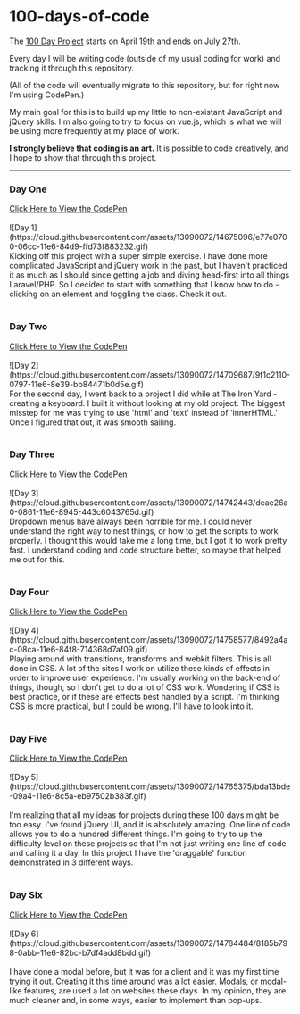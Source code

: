 # 100-days-of-code
The <a href="https://twitter.com/elleluna/status/722483522213023744">100 Day Project</a> starts on April 19th and ends on July 27th.

Every day I will be writing code (outside of my usual coding for work) and tracking it through this repository.

(All of the code will eventually migrate to this repository, but for right now I'm using CodePen.)

My main goal for this is to build up my little to non-existant JavaScript and jQuery skills. 
I'm also going to try to focus on vue.js, which is what we will be using more frequently at my place of work.

<b>I strongly believe that coding is an art.</b> It is possible to code creatively, and I hope to show that through this project.

<hr>

<h3>Day One</h3>
<a href="https://codepen.io/jacklynlee31/pen/ONExBa">Click Here to View the CodePen</a><br><br>
![Day 1](https://cloud.githubusercontent.com/assets/13090072/14675096/e77e0700-06cc-11e6-84d9-ffd73f883232.gif)<br>
Kicking off this project with a super simple exercise. I have done more complicated JavaScript and jQuery work in the past, but I haven't practiced it as much as I should since getting a job and diving head-first into all things Laravel/PHP. So I decided to start with something that I know how to do - clicking on an element and toggling the class. Check it out.
<br><br>
<h3>Day Two</h3>
<a href="http://codepen.io/jacklynlee31/pen/eZKLYM">Click Here to View the CodePen</a><br><br>
![Day 2](https://cloud.githubusercontent.com/assets/13090072/14709687/9f1c2110-0797-11e6-8e39-bb84471b0d5e.gif)<br>
For the second day, I went back to a project I did while at The Iron Yard - creating a keyboard. I built it without looking at my old project. The biggest misstep for me was trying to use 'html' and 'text' instead of 'innerHTML.' Once I figured that out, it was smooth sailing.
<br><br>
<h3>Day Three</h3>
<a href="http://codepen.io/jacklynlee31/pen/aNjZbJ">Click Here to View the CodePen</a><br><br>
![Day 3](https://cloud.githubusercontent.com/assets/13090072/14742443/deae26a0-0861-11e6-8945-443c6043765d.gif)<br>
Dropdown menus have always been horrible for me. I could never understand the right way to nest things, or how to get the scripts to work properly. I thought this would take me a long time, but I got it to work pretty fast. I understand coding and code structure better, so maybe that helped me out for this.
<br><br>
<h3>Day Four</h3>
<a href="http://codepen.io/jacklynlee31/pen/wGxjdz">Click Here to View the CodePen</a><br><br>
![Day 4](https://cloud.githubusercontent.com/assets/13090072/14758577/8492a4ac-08ca-11e6-84f8-714368d7af09.gif)<br>
Playing around with transitions, transforms and webkit filters. This is all done in CSS. A lot of the sites I work on utilize these kinds of effects in order to improve user experience. I'm usually working on the back-end of things, though, so I don't get to do a lot of CSS work. Wondering if CSS is best practice, or if these are effects best handled by a script. I'm thinking CSS is more practical, but I could be wrong. I'll have to look into it.
<br><br>
<h3>Day Five</h3>
<a href="http://codepen.io/jacklynlee31/pen/XdBGrX">Click Here to View the CodePen</a><br><br>
![Day 5](https://cloud.githubusercontent.com/assets/13090072/14765375/bda13bde-09a4-11e6-8c5a-eb97502b383f.gif)<br>
<br>
I'm realizing that all my ideas for projects during these 100 days might be too easy. I've found jQuery UI, and it is absolutely amazing. One line of code allows you to do a hundred different things. I'm going to try to up the difficulty level on these projects so that I'm not just writing one line of code and calling it a day. In this project I have the 'draggable' function demonstrated in 3 different ways.
<br><br>
<h3>Day Six</h3>
<a href="http://codepen.io/jacklynlee31/pen/ZWMzgE">Click Here to View the CodePen</a><br><br>
![Day 6](https://cloud.githubusercontent.com/assets/13090072/14784484/8185b798-0abb-11e6-82bc-b7df4add8bdd.gif)
<br><br>
I have done a modal before, but it was for a client and it was my first time trying it out. Creating it this time around was a lot easier. Modals, or modal-like features, are used a lot on websites these days. In my opinion, they are much cleaner and, in some ways, easier to implement than pop-ups.
<br><br>
